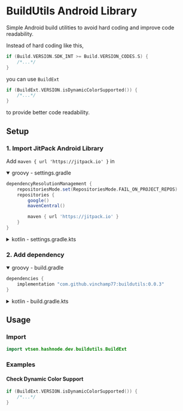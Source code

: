 # BuildUtils Android Library
Simple Android build utilities to avoid hard coding and improve code readability.

Instead of hard coding like this,
```kotlin
if (Build.VERSION.SDK_INT >= Build.VERSION_CODES.S) {
    /*...*/
}
```
you can use `BuildExt`
```kotlin
if (BuildExt.VERSION.isDynamicColorSupported()) {
    /*...*/
}
```
to provide better code readability.

## Setup
### 1. Import JitPack Android Library
Add `maven { url 'https://jitpack.io' }` in
<details open>
  <summary>groovy - settings.gradle</summary>

```gradle
dependencyResolutionManagement {
    repositoriesMode.set(RepositoriesMode.FAIL_ON_PROJECT_REPOS)
    repositories {
        google()
        mavenCentral()

        maven { url 'https://jitpack.io' }
    }
}
```
</details>

<details>
  <summary>kotlin - settings.gradle.kts</summary>

```gradle
dependencyResolutionManagement {
    repositoriesMode.set(RepositoriesMode.FAIL_ON_PROJECT_REPOS)
    repositories {
        google()
        mavenCentral()

        maven ("https://jitpack.io")
    }
}
```
</details>

### 2. Add dependency
<details open>
  <summary>groovy - build.gradle</summary>

```gradle
dependencies {
    implementation "com.github.vinchamp77:buildutils:0.0.3"
}
```
</details>
<details>
  <summary>kotlin - build.gradle.kts</summary>

```gradle
dependencies {
    implementation("com.github.vinchamp77:buildutils:0.0.3")
}
```
</details>

## Usage
### Import
```kotlin
import vtsen.hashnode.dev.buildutils.BuildExt
```

### Examples
#### Check Dynamic Color Support

```kotlin
if (BuildExt.VERSION.isDynamicColorSupported()) {
    /*...*/
}
```
